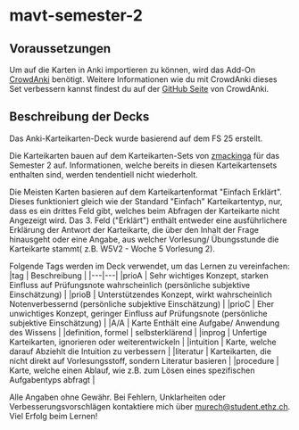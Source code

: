 # mavt-semester-2

## Voraussetzungen

Um auf die Karten in Anki importieren zu können, wird das Add-On [CrowdAnki](https://ankiweb.net/shared/info/1788670778) benötigt.
Weitere Informationen wie du mit CrowdAnki dieses Set verbessern kannst findest du auf der [GitHub Seite](https://github.com/Stvad/CrowdAnki) von CrowdAnki.

## Beschreibung der Decks

Das Anki-Karteikarten-Deck wurde basierend auf dem FS 25 erstellt. 

Die Karteikarten bauen auf dem Karteikarten-Sets von [zmackinga](https://exams.amiv.ethz.ch/) für das Semester 2 auf. Informationen, welche bereits in diesen Karteikartensets enthalten sind, werden tendentiell nicht wiederholt.

Die Meisten Karten basieren auf dem Karteikartenformat "Einfach Erklärt". Dieses funktioniert gleich wie der Standard "Einfach" Karteikartentyp, nur, dass es ein drittes Feld gibt, welches beim Abfragen der Karteikarte nicht Angezeigt wird. Das 3. Feld ("Erklärt") enthält entweder eine ausführlichere Erklärung der Antwort der Karteikarte, die über den Inhalt der Frage hinausgeht oder eine Angabe, aus welcher Vorlesung/ Übungsstunde die Karteikarte stammt( z.B. W5V2 - Woche 5 Vorlesung 2).

Folgende Tags werden im Deck verwendet, um das Lernen zu vereinfachen:
|tag | Beschreibung |
|---|---|
|prioA | Sehr wichtiges Konzept, starken Einfluss auf Prüfungsnote wahrscheinlich (persönliche subjektive Einschätzung) |
|prioB | Unterstützendes Konzept, wirkt wahrscheinlich Notenverbessernd (persönliche subjektive Einschätzung) |
|prioC | Eher unwichtiges Konzept, geringer Einfluss auf Prüfungsnote (persönliche subjektive Einschätzung) |
|A/A | Karte Enthält eine Aufgabe/ Anwendung des Wissens |
|definition, formel | selbsterklärend |
|inprog | Unfertige Karteikarten, ignorieren oder weiterentwickeln |
|intuition | Karte, welche darauf Abziehlt die Intuition zu verbessern |
|literatur | Karteikarten, die nicht direkt auf Vorlesungsstoff, sondern Literatur basieren |
|procedure | Karte, welche einen Ablauf, wie z.B. zum Lösen eines spezifischen Aufgabentyps abfragt |

Alle Angaben ohne Gewähr. Bei Fehlern, Unklarheiten oder Verbesserungsvorschlägen kontaktiere mich über murech@student.ethz.ch.
Viel Erfolg beim Lernen!
